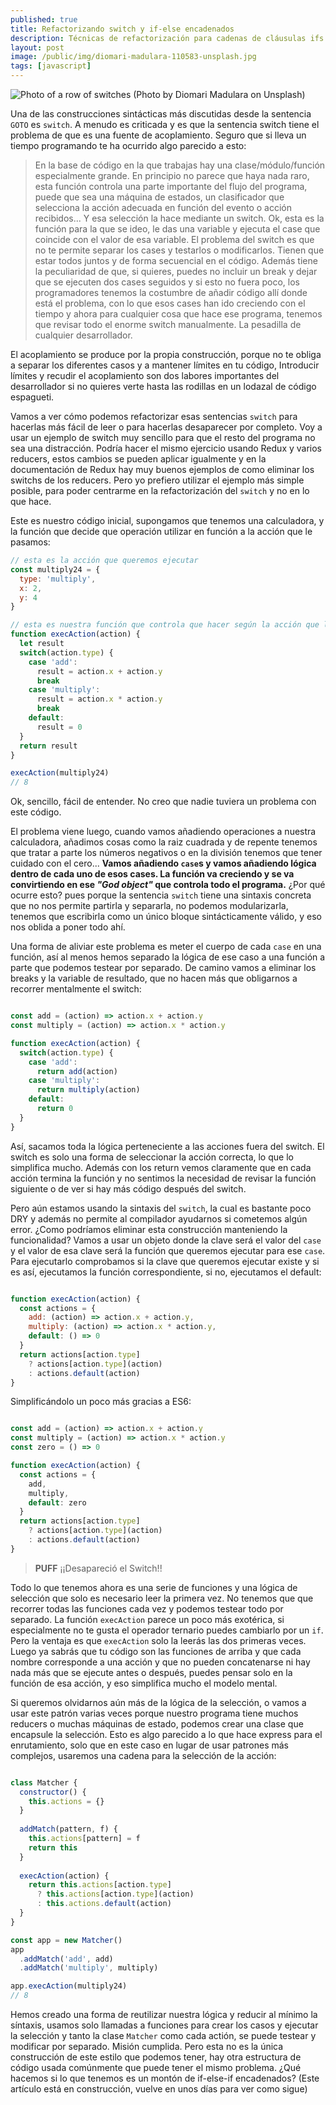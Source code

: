 ```yaml
---
published: true
title: Refactorizando switch y if-else encadenados
description: Técnicas de refactorización para cadenas de cláusulas ifs y switch
layout: post
image: /public/img/diomari-madulara-110583-unsplash.jpg
tags: [javascript]
---
```


![Photo of a row of switches](/public/img/diomari-madulara-110583-unsplash.jpg)
(Photo by Diomari Madulara on Unsplash)

Una de las construcciones sintácticas más discutidas desde la sentencia `GOTO` es `switch`. A menudo es criticada y es que la sentencia switch tiene el problema de que es una fuente de acoplamiento. Seguro que si lleva un tiempo programando te ha ocurrido algo parecido a esto:

> En la base de código en la que trabajas hay una clase/módulo/función especialmente grande. En principio no parece que haya nada raro, esta función controla una parte importante del flujo del programa, puede que sea una máquina de estados, un clasificador que selecciona la acción adecuada en función del evento o acción recibidos... Y esa selección la hace mediante un switch. Ok, esta es la función para la que se ideo, le das una variable y ejecuta el case que coincide con el valor de esa variable. El problema del switch es que no te permite separar los cases y testarlos o modificarlos. Tienen que estar todos juntos y de forma secuencial en el código. Además tiene la peculiaridad de que, si quieres, puedes no incluir un break y dejar que se ejecuten dos cases seguidos y si esto no fuera poco, los programadores tenemos la costumbre de añadir código allí donde está el problema, con lo que esos cases han ido creciendo con el tiempo y ahora para cualquier cosa que hace ese programa, tenemos que revisar todo el enorme switch manualmente. La pesadilla de cualquier desarrollador.

El acoplamiento se produce por la propia construcción, porque no te obliga a separar los diferentes casos y a mantener límites en tu código, Introducir límites y recudir el acoplamiento son dos labores importantes del desarrollador si no quieres verte hasta las rodillas en un lodazal de código espagueti.

Vamos a ver cómo podemos refactorizar esas sentencias `switch` para hacerlas más fácil de leer o para hacerlas desaparecer por completo. Voy a usar un ejemplo de switch muy sencillo para que el resto del programa no sea una distracción. Podría hacer el mismo ejercicio usando Redux y varios reducers, estos cambios se pueden aplicar igualmente y en la documentación de Redux hay muy buenos ejemplos de como eliminar los switchs de los reducers. Pero yo prefiero utilizar el ejemplo más simple posible, para poder centrarme en la refactorización del `switch` y no en lo que hace.

Este es nuestro código inicial, supongamos que tenemos una calculadora, y la función que decide que operación utilizar en función a la acción que le pasamos:

```javascript
// esta es la acción que queremos ejecutar
const multiply24 = {
  type: 'multiply',
  x: 2,
  y: 4
}

// esta es nuestra función que controla que hacer según la acción que le pasemos
function execAction(action) {
  let result
  switch(action.type) {
    case 'add': 
      result = action.x + action.y
      break
    case 'multiply': 
      result = action.x * action.y
      break
    default:
      result = 0
  }
  return result
}

execAction(multiply24)
// 8
```

Ok, sencillo, fácil de entender. No creo que nadie tuviera un problema con este código.

El problema viene luego, cuando vamos añadiendo operaciones a nuestra calculadora, añadimos cosas como la raiz cuadrada y de repente tenemos que tratar a parte los números negativos o en la división tenemos que tener cuidado con el cero... **Vamos añadiendo `case`s y vamos añadiendo lógica dentro de cada uno de esos cases. La función va creciendo y se va convirtiendo en ese _"God object"_ que controla todo el programa.** ¿Por qué ocurre esto? pues porque la sentencia `switch` tiene una sintaxis concreta que no nos permite partirla y separarla, no podemos modularizarla, tenemos que escribirla como un único bloque sintácticamente válido, y eso nos oblida a poner todo ahí.

Una forma de aliviar este problema es meter el cuerpo de cada `case` en una función, así al menos hemos separado la lógica de ese caso a una función a parte que podemos testear por separado. De camino vamos a eliminar los breaks y la variable de resultado, que no hacen más que obligarnos a recorrer mentalmente el switch:


```javascript

const add = (action) => action.x + action.y
const multiply = (action) => action.x * action.y

function execAction(action) {
  switch(action.type) {
    case 'add': 
      return add(action)
    case 'multiply': 
      return multiply(action)
    default:
      return 0
  }
}

```

Así, sacamos toda la lógica perteneciente a las acciones fuera del switch. El switch es solo una forma de seleccionar la acción correcta, lo que lo simplifica mucho. Además con los return vemos claramente que en cada acción termina la función y no sentimos la necesidad de revisar la función siguiente o de ver si hay más código después del switch.

Pero aún estamos usando la sintaxis del `switch`, la cual es bastante poco DRY y además no permite al compilador ayudarnos si cometemos algún error. ¿Como podríamos eliminar esta construcción manteniendo la funcionalidad? Vamos a usar un objeto donde la clave será el valor del `case` y el valor de esa clave será la función que queremos ejecutar para ese `case`. Para ejecutarlo comprobamos si la clave que queremos ejecutar existe y si es así, ejecutamos la función correspondiente, si no, ejecutamos el default:

```javascript

function execAction(action) {
  const actions = {
    add: (action) => action.x + action.y,
    multiply: (action) => action.x * action.y,
    default: () => 0
  }
  return actions[action.type] 
    ? actions[action.type](action) 
    : actions.default(action)
}

```

Simplificándolo un poco más gracias a ES6:

```javascript

const add = (action) => action.x + action.y
const multiply = (action) => action.x * action.y
const zero = () => 0

function execAction(action) {
  const actions = {
    add,
    multiply,
    default: zero
  }
  return actions[action.type] 
    ? actions[action.type](action) 
    : actions.default(action)
}

```

> **PUFF** ¡¡Desapareció el Switch!!

Todo lo que tenemos ahora es una serie de funciones y una lógica de selección que solo es necesario leer la primera vez. No tenemos que que recorrer todas las funciones cada vez y podemos testear todo por separado. La función `execAction` parece un poco más exotérica, si especialmente no te gusta el operador ternario puedes cambiarlo por un `if`. Pero la ventaja es que `execAction` solo la leerás las dos primeras veces. Luego ya sabrás que tu código son las funciones de arriba y que cada nombre corresponde a una acción y que no pueden concatenarse ni hay nada más que se ejecute antes o después, puedes pensar solo en la función de esa acción, y eso simplifica mucho el modelo mental.

Si queremos olvidarnos aún más de la lógica de la selección, o vamos a usar este patrón varias veces porque nuestro programa tiene muchos reducers o muchas máquinas de estado, podemos crear una clase que encapsule la selección. Esto es algo parecido a lo que hace express para el enrutamiento, solo que en este caso en lugar de usar patrones más complejos, usaremos una cadena para la selección de la acción:

```javascript

class Matcher {
  constructor() {
    this.actions = {}
  }
  
  addMatch(pattern, f) {
    this.actions[pattern] = f
    return this
  }
  
  execAction(action) {
    return this.actions[action.type] 
      ? this.actions[action.type](action) 
      : this.actions.default(action)
  }
}

const app = new Matcher()
app
  .addMatch('add', add)
  .addMatch('multiply', multiply)

app.execAction(multiply24)
// 8

```

Hemos creado una forma de reutilizar nuestra lógica y reducir al mínimo la síntaxis, usamos solo llamadas a funciones para crear los casos y ejecutar la selección y tanto la clase `Matcher` como cada actión, se puede testear y modificar por separado. Misión cumplida. Pero esta no es la única construcción de este estilo que podemos tener, hay otra estructura de código usada comúnmente que puede tener el mismo problema. ¿Qué hacemos si lo que tenemos es un montón de if-else-if encadenados? (Este artículo está en construcción, vuelve en unos días para ver como sigue)